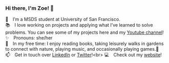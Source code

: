 ### Hi there, I'm Zoe! 👋
🌱&emsp;I’m a MSDS student at University of San Francisco.<br>
📚&emsp;I love working on projects and applying what I’ve learned to solve problems. You can see some of my projects here and my [Youtube channel](https://www.youtube.com/channel/UCiT66aj2Zh_GOyhYuud0Iog)!<br>
✨&emsp;Pronouns: she/her<br>
🎈&emsp;In my free time: I enjoy reading books, taking leisurely walks in gardens to connect with nature, playing music, and occasionally playing games.🌻<br>
📫&emsp;Get in touch over [LinkedIn](https://www.linkedin.com/in/zoe-le/) or [Twitter](https://twitter.com/zoe_le_)!<br>
💻&emsp;Check out my [website](https://zoelesv.github.io/sayhi/)! 
